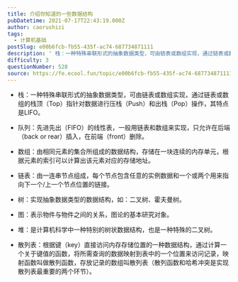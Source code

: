 ```yaml
---
title: 介绍你知道的一些数据结构
pubDatetime: 2021-07-17T22:43:19.000Z
author: caorushizi
tags:
  - 计算机基础
postSlug: e00b6fcb-fb55-435f-ac74-687734871111
description: ' 栈：一种特殊串联形式的抽象数据类型，可由链表或数组实现，通过链表或数组的栈顶（Top）指针对数据进行压栈（Push）和出栈（Pop）操作，其特点是LIFO。 队列：先进先出（FIFO）的线性表，一般用链表和数组来实现，只允许在后端（back or rear）插入，在前端（front）删除。 数组：由相同元素的集合所组成的数据结构，存储在一块连续的内存单元，根据元素的索引可以计算出该元素对应的存储'
difficulty: 3
questionNumber: 528
source: https://fe.ecool.fun/topic/e00b6fcb-fb55-435f-ac74-687734871111
---
```


* 栈：一种特殊串联形式的抽象数据类型，可由链表或数组实现，通过链表或数组的栈顶（Top）指针对数据进行压栈（Push）和出栈（Pop）操作，其特点是LIFO。

* 队列：先进先出（FIFO）的线性表，一般用链表和数组来实现，只允许在后端（back or rear）插入，在前端（front）删除。

* 数组：由相同元素的集合所组成的数据结构，存储在一块连续的内存单元，根据元素的索引可以计算出该元素对应的存储地址。

* 链表：由一连串节点组成，每个节点包含任意的实例数据和一个或两个用来指向下一个/上一个节点位置的链接。

* 树：实现抽象数据类型的数据结构，如：二叉树、霍夫曼树。

* 图：表示物件与物件之间的关系，图论的基本研究对象。

* 堆：是计算机科学中一种特别的树状数据结构，也是一种特殊的二叉树。

* 散列表：根据键（key）直接访问内存存储位置的一种数据结构，通过计算一个关于键值的函数，将所需查询的数据映射到表中的一个位置来访问记录，映射函数叫做散列函数，存放记录的数组叫散列表（散列函数和哈希冲突是实现散列表最重要的两个环节）。

